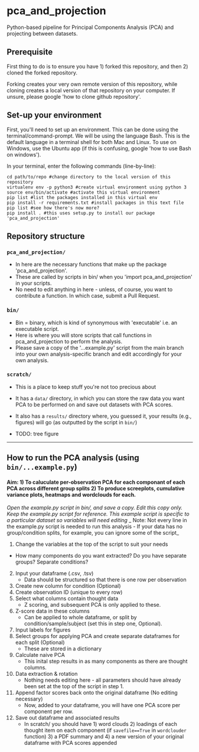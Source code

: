 # pca_and_projection
Python-based pipeline for Principal Components Analysis (PCA) and projecting between datasets. 

## Prerequisite 
First thing to do is to ensure you have 1) forked this repository, and then 2) cloned the forked repository.

Forking creates your very own remote version of this repository, while cloning creates a local version of that repository on your computer. If unsure, please google 'how to clone github repository'. 

## Set-up your environment
First, you'll need to set up an environment. This can be done using the terminal/command-prompt. 
We will be using the language Bash. This is the default language in a terminal shell for both Mac and Linux. To use on Windows, use the Ubuntu app (if this is confusing, google 'how to use Bash on windows').

In your terminal, enter the following commands (line-by-line):
```
cd path/to/repo #change directory to the local version of this repository 
virtualenv env -p python3 #create virtual environment using python 3
source env/bin/activate #activate this virtual environment
pip list #list the packages installed in this virtual env
pip install -r requirements.txt #install packages in this text file 
pip list #see how there's now more?
pip install . #this uses setup.py to install our package 'pca_and_projection'
```

## Repository structure 

### `pca_and_projection/`
- In here are the necessary functions that make up the package 'pca_and_projection'. 
- These are called by scripts in bin/ when you 'import pca_and_projection' in your scripts. 
- No need to edit anything in here - unless, of course, you want to contribute a function. In which case, submit a Pull Request. 

### `bin/`
- Bin = binary, which is kind of synonymous with 'executable' i.e. an executable script.
- Here is where you will store scripts that call functions in pca_and_projection to perform the analysis. 
- Please save a copy of the '...example.py' script from the main branch into your own analysis-specific branch and edit accordingly for your own analysis.

### `scratch/`
- This is a place to keep stuff you're not too precious about
- It has a `data/` directory, in which you can store the raw data you want PCA to be performed on and save out datasets with PCA scores. 
- It also has a `results/` directory where, you guessed it, your results (e.g., figures) will go (as outputted by the script in `bin/`)

- TODO: tree figure 

---

## How to run the PCA analysis (using `bin/...example.py`)

#### Aim: 1) To caluculate per-observation PCA for each componant of each PCA across different group splits 2) To produce screeplots, cumulative variance plots, heatmaps and wordclouds for each.

_Open the example.py script in bin/, and save a copy. Edit this copy only. Keep the example.py script for reference._
_This example script is specific to a particular dataset so variables will need editing_
_ Note: Not every line in the example.py script is needed to run this analysis - If your data has no group/condition splits, for example, you can ignore some of the script_ 

1. Change the variables at the top of the script to suit your needs 
- How many components do you want extracted? Do you have separate groups? Separate conditions?
2. Input your dataframe (.csv, .tsv)
   - Data should be structured so that there is one row per observation
3. Create new column for condition (Optional)
4. Create observation ID (unique to every row)
5. Select what columns contain thought data 
   - Z scoring, and subsequent PCA is only applied to these.
6. Z-score data in these columns
   - Can be applied to whole dataframe, or split by condition/sample/subject (set this in step one, Optional).
7. Input labels for figures
8. Select groups for applying PCA and create separate dataframes for each split (Optional)
   - These are stored in a dictionary 
9. Calculate naive PCA 
   - This inital step results in as many components as there are thought columns.
10. Data extraction & rotation
    - Nothing needs editing here - all parameters should have already been set at the top of the script in step 1.
11. Append factor scores back onto the original dataframe (No editing necessary)
    - Now, added to your dataframe, you will have one PCA score per component per row. 
12. Save out dataframe and associated results 
    - In scratch/ you should have 1) word clouds 2) loadings of each thought item on each component (if `savefile==True` in `wordclouder` function) 3) a PDF summary and 4) a new version of your original dataframe with PCA scores appended 





